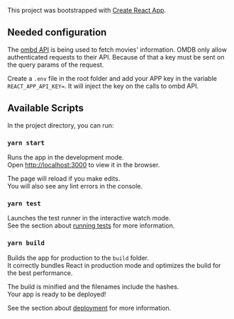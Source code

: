 This project was bootstrapped with [Create React App](https://github.com/facebook/create-react-app).

## Needed configuration

The [ombd API](http://www.omdbapi.com/) is being used to fetch movies' information. OMDB only allow authenticated requests to their API. Because of that a key must be sent on the query params of the request.

Create a `.env` file in the root folder and add your APP key in the variable `REACT_APP_API_KEY=`. It will inject the key on the calls to ombd API.

## Available Scripts

In the project directory, you can run:

### `yarn start`

Runs the app in the development mode.<br />
Open [http://localhost:3000](http://localhost:3000) to view it in the browser.

The page will reload if you make edits.<br />
You will also see any lint errors in the console.

### `yarn test`

Launches the test runner in the interactive watch mode.<br />
See the section about [running tests](https://facebook.github.io/create-react-app/docs/running-tests) for more information.

### `yarn build`

Builds the app for production to the `build` folder.<br />
It correctly bundles React in production mode and optimizes the build for the best performance.

The build is minified and the filenames include the hashes.<br />
Your app is ready to be deployed!

See the section about [deployment](https://facebook.github.io/create-react-app/docs/deployment) for more information.

